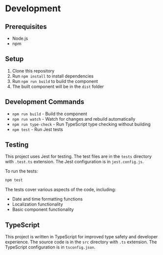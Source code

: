 # Development

## Prerequisites

- Node.js
- npm

## Setup

1. Clone this repository
2. Run `npm install` to install dependencies
3. Run `npm run build` to build the component
4. The built component will be in the `dist` folder

## Development Commands

- `npm run build` - Build the component
- `npm run watch` - Watch for changes and rebuild automatically
- `npm run type-check` - Run TypeScript type checking without building
- `npm test` - Run Jest tests

## Testing

This project uses Jest for testing. The test files are in the `tests` directory with `.test.ts` extension. The Jest configuration is in `jest.config.js`.

To run the tests:

```bash
npm test
```

The tests cover various aspects of the code, including:
- Date and time formatting functions
- Localization functionality
- Basic component functionality

## TypeScript

This project is written in TypeScript for improved type safety and developer experience. The source code is in the `src` directory with `.ts` extension. The TypeScript configuration is in `tsconfig.json`.